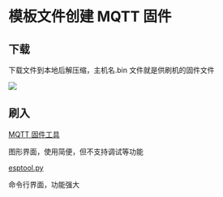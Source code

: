 # 模板文件创建 MQTT 固件



## 下载

下载文件到本地后解压缩，主机名.bin 文件就是供刷机的固件文件

![](https://ws1.sinaimg.cn/large/007fN5Xegy1fww4qaz3kbj30hx06ot90.jpg)


## 刷入

[MQTT 固件工具](diy/flasher)

图形界面，使用简便，但不支持调试等功能




[esptool.py](diy/esptool#mqtt-固件)

命令行界面，功能强大






